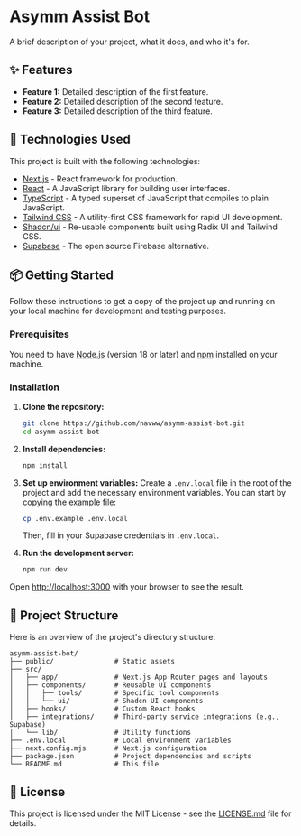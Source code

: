 # Asymm Assist Bot

A brief description of your project, what it does, and who it's for.

## ✨ Features

*   **Feature 1:** Detailed description of the first feature.
*   **Feature 2:** Detailed description of the second feature.
*   **Feature 3:** Detailed description of the third feature.

## 🚀 Technologies Used

This project is built with the following technologies:

-   [Next.js](https://nextjs.org/) - React framework for production.
-   [React](https://reactjs.org/) - A JavaScript library for building user interfaces.
-   [TypeScript](https://www.typescriptlang.org/) - A typed superset of JavaScript that compiles to plain JavaScript.
-   [Tailwind CSS](https://tailwindcss.com/) - A utility-first CSS framework for rapid UI development.
-   [Shadcn/ui](https://ui.shadcn.com/) - Re-usable components built using Radix UI and Tailwind CSS.
-   [Supabase](https://supabase.io/) - The open source Firebase alternative.

## 📦 Getting Started

Follow these instructions to get a copy of the project up and running on your local machine for development and testing purposes.

### Prerequisites

You need to have [Node.js](https://nodejs.org/en/) (version 18 or later) and [npm](https://www.npmjs.com/) installed on your machine.

### Installation

1.  **Clone the repository:**
    ```sh
    git clone https://github.com/navww/asymm-assist-bot.git
    cd asymm-assist-bot
    ```

2.  **Install dependencies:**
    ```sh
    npm install
    ```

3.  **Set up environment variables:**
    Create a `.env.local` file in the root of the project and add the necessary environment variables. You can start by copying the example file:
    ```sh
    cp .env.example .env.local
    ```
    Then, fill in your Supabase credentials in `.env.local`.

4.  **Run the development server:**
    ```sh
    npm run dev
    ```

Open [http://localhost:3000](http://localhost:3000) with your browser to see the result.

## 📂 Project Structure

Here is an overview of the project's directory structure:

```
asymm-assist-bot/
├── public/               # Static assets
├── src/
│   ├── app/              # Next.js App Router pages and layouts
│   ├── components/       # Reusable UI components
│   │   ├── tools/        # Specific tool components
│   │   └── ui/           # Shadcn UI components
│   ├── hooks/            # Custom React hooks
│   ├── integrations/     # Third-party service integrations (e.g., Supabase)
│   └── lib/              # Utility functions
├── .env.local            # Local environment variables
├── next.config.mjs       # Next.js configuration
├── package.json          # Project dependencies and scripts
└── README.md             # This file
```

## 📄 License

This project is licensed under the MIT License - see the [LICENSE.md](LICENSE.md) file for details.
